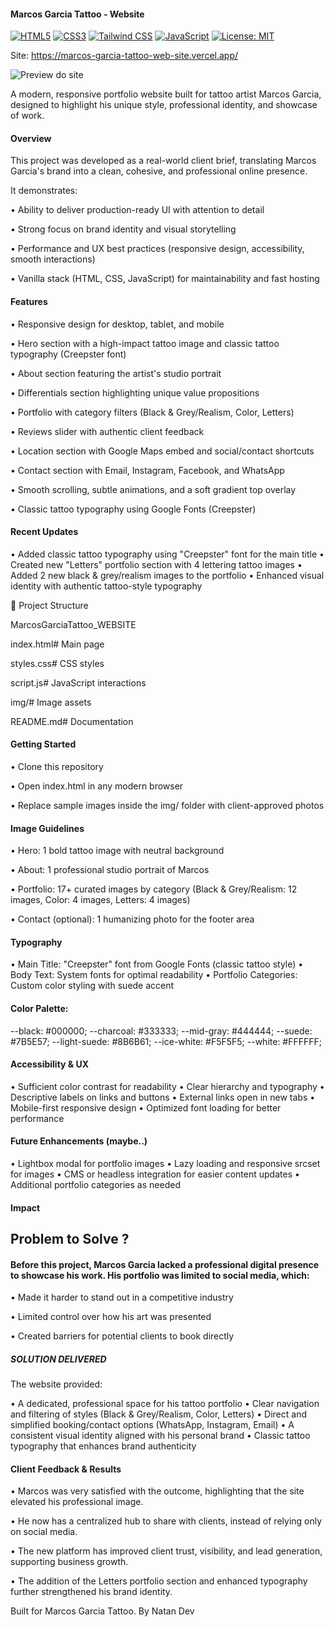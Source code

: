 #### Marcos Garcia Tattoo - Website

[![HTML5](https://img.shields.io/badge/HTML5-E34F26?style=flat&logo=html5&logoColor=white)]()
[![CSS3](https://img.shields.io/badge/CSS3-1572B6?style=flat&logo=css3&logoColor=white)]()
[![Tailwind CSS](https://img.shields.io/badge/Tailwind_CSS-06B6D4?style=flat&logo=tailwind-css&logoColor=white)]()
[![JavaScript](https://img.shields.io/badge/JavaScript-F7DF1E?style=flat&logo=javascript&logoColor=black)]()
[![License: MIT](https://img.shields.io/badge/License-MIT-yellow.svg)](LICENSE)

Site: https://marcos-garcia-tattoo-web-site.vercel.app/


![Preview do site](https://i.imgur.com/5TqO7qU.png)


A modern, responsive portfolio website built for tattoo artist Marcos Garcia, designed to highlight his unique style, professional identity, and showcase of work.

#### Overview

This project was developed as a real-world client brief, translating Marcos Garcia's brand into a clean, cohesive, and professional online presence.

It demonstrates:

• Ability to deliver production-ready UI with attention to detail

• Strong focus on brand identity and visual storytelling

• Performance and UX best practices (responsive design, accessibility, smooth interactions)

• Vanilla stack (HTML, CSS, JavaScript) for maintainability and fast hosting

#### Features

• Responsive design for desktop, tablet, and mobile

• Hero section with a high-impact tattoo image and classic tattoo typography (Creepster font)

• About section featuring the artist's studio portrait

• Differentials section highlighting unique value propositions

• Portfolio with category filters (Black & Grey/Realism, Color, Letters)

• Reviews slider with authentic client feedback

• Location section with Google Maps embed and social/contact shortcuts

• Contact section with Email, Instagram, Facebook, and WhatsApp

• Smooth scrolling, subtle animations, and a soft gradient top overlay

• Classic tattoo typography using Google Fonts (Creepster)

#### Recent Updates

• Added classic tattoo typography using "Creepster" font for the main title
• Created new "Letters" portfolio section with 4 lettering tattoo images
• Added 2 new black & grey/realism images to the portfolio
• Enhanced visual identity with authentic tattoo-style typography

📁 Project Structure

MarcosGarciaTattoo_WEBSITE

 index.html# Main page

 styles.css# CSS styles

 script.js# JavaScript interactions

 img/# Image assets

 README.md# Documentation


#### Getting Started

• Clone this repository

• Open index.html in any modern browser

• Replace sample images inside the img/ folder with client-approved photos

#### Image Guidelines

• Hero: 1 bold tattoo image with neutral background

• About: 1 professional studio portrait of Marcos

• Portfolio: 17+ curated images by category (Black & Grey/Realism: 12 images, Color: 4 images, Letters: 4 images)

• Contact (optional): 1 humanizing photo for the footer area

#### Typography

• Main Title: "Creepster" font from Google Fonts (classic tattoo style)
• Body Text: System fonts for optimal readability
• Portfolio Categories: Custom color styling with suede accent

#### Color Palette:

--black: #000000;
--charcoal: #333333;
--mid-gray: #444444;
--suede: #7B5E57;
--light-suede: #8B6B61;
--ice-white: #F5F5F5;
--white: #FFFFFF;

#### Accessibility & UX

• Sufficient color contrast for readability
• Clear hierarchy and typography
• Descriptive labels on links and buttons
• External links open in new tabs
• Mobile-first responsive design
• Optimized font loading for better performance

#### Future Enhancements (maybe..)

• Lightbox modal for portfolio images
• Lazy loading and responsive srcset for images
• CMS or headless integration for easier content updates
• Additional portfolio categories as needed

#### Impact

## Problem to Solve ?

#### Before this project, Marcos Garcia lacked a professional digital presence to showcase his work. His portfolio was limited to social media, which:

• Made it harder to stand out in a competitive industry

• Limited control over how his art was presented

• Created barriers for potential clients to book directly

##### SOLUTION DELIVERED

The website provided:

• A dedicated, professional space for his tattoo portfolio
• Clear navigation and filtering of styles (Black & Grey/Realism, Color, Letters)
• Direct and simplified booking/contact options (WhatsApp, Instagram, Email)
• A consistent visual identity aligned with his personal brand
• Classic tattoo typography that enhances brand authenticity

#### Client Feedback & Results

• Marcos was very satisfied with the outcome, highlighting that the site elevated his professional image.

• He now has a centralized hub to share with clients, instead of relying only on social media.

• The new platform has improved client trust, visibility, and lead generation, supporting business growth.

• The addition of the Letters portfolio section and enhanced typography further strengthened his brand identity.

Built for Marcos Garcia Tattoo. By Natan Dev
